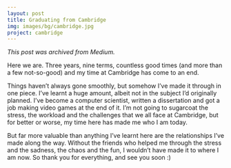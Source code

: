 ```yaml
---
layout: post
title: Graduating from Cambridge
img: images/bg/cambridge.jpg
project: cambridge
---
```


*This post was archived from Medium.*

Here we are. Three years, nine terms, countless good times (and more than a few not-so-good) and my time at Cambridge has come to an end.

Things haven’t always gone smoothly, but somehow I’ve made it through in one piece. I’ve learnt a huge amount, albeit not in the subject I’d originally planned. I’ve become a computer scientist, written a dissertation and got a job making video games at the end of it. I’m not going to sugarcoat the stress, the workload and the challenges that we all face at Cambridge, but for better or worse, my time here has made me who I am today.

But far more valuable than anything I’ve learnt here are the relationships I’ve made along the way. Without the friends who helped me through the stress and the sadness, the chaos and the fun, I wouldn’t have made it to where I am now. So thank you for everything, and see you soon :)